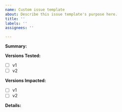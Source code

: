 ```yaml
---
name: Custom issue template
about: Describe this issue template's purpose here.
title: ''
labels: ''
assignees: ''

---
```


**Summary:**

**Versions Tested:**
- [ ] v1
- [ ] v2

**Versions Impacted:**
- [ ] v1
- [ ] v2

**Details:**

